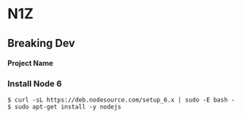 
# N1Z
## Breaking Dev


#### Project Name


### Install Node 6
```
$ curl -sL https://deb.nodesource.com/setup_6.x | sudo -E bash -
$ sudo apt-get install -y nodejs
```
